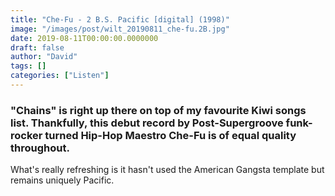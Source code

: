 ```yaml
---
title: "Che-Fu - 2 B.S. Pacific [digital] (1998)"
image: "/images/post/wilt_20190811_che-fu.2B.jpg"
date: 2019-08-11T00:00:00.0000000
draft: false
author: "David"
tags: []
categories: ["Listen"]
---
```

### "Chains" is right up there on top of my favourite Kiwi songs list. Thankfully, this debut record by Post-Supergroove funk-rocker turned Hip-Hop Maestro Che-Fu is of equal quality throughout.

 What's really refreshing is it hasn't used the American Gangsta template but remains uniquely Pacific.